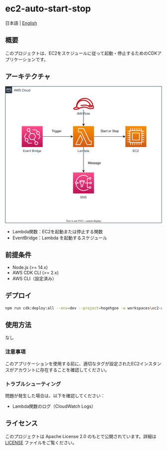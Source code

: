 # ec2-auto-start-stop

日本語 | [English](README.md)

## 概要

このプロジェクトは、EC2をスケジュールに従って起動・停止するためのCDKアプリケーションです。

## アーキテクチャ

![overview](overview.drawio.svg)

- Lambda関数：EC2を起動または停止する関数
- EventBridge：Lambda を起動するスケジュール

## 前提条件

- Node.js (>= 14.x)
- AWS CDK CLI (>= 2.x)
- AWS CLI（設定済み）

## デプロイ

```sh
npm run cdk:deploy:all --env=dev --project=hogehgoe -w workspaces\ec2-auto-start-stop
```

## 使用方法

なし

### 注意事項

このアプリケーションを使用する前に、適切なタグが設定されたEC2インスタンスがアカウントに存在することを確認してください。

### トラブルシューティング

問題が発生した場合は、以下を確認してください：

- Lambda関数のログ（CloudWatch Logs）

## ライセンス

このプロジェクトは Apache License 2.0 のもとで公開されています。詳細は [LICENSE](../../LICENSE) ファイルをご覧ください。
